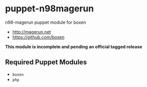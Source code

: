 # puppet-n98magerun

n98-magerun puppet module for boxen 

* http://magerun.net
* https://github.com/boxen

**This module is incomplete and pending an official tagged release**

## Required Puppet Modules

* `boxen`
* `php`
